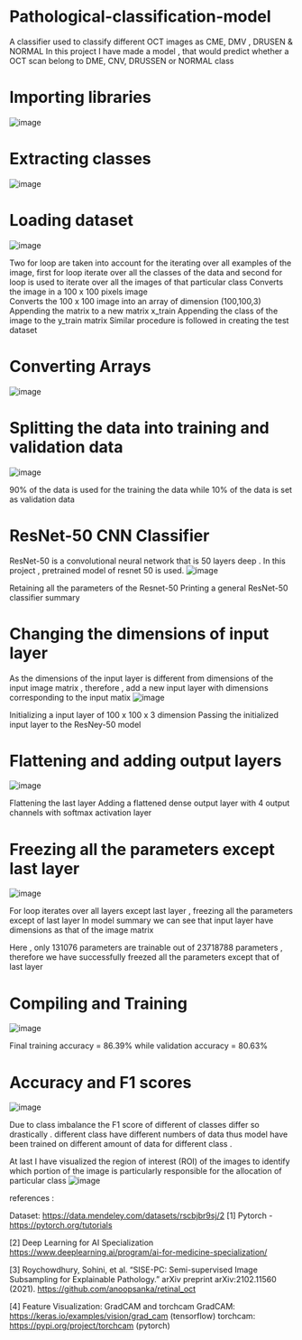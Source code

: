 # Pathological-classification-model
A classifier used to classify different OCT images as CME, DMV , DRUSEN &amp; NORMAL
In this project I have made a model , that would predict whether a OCT scan belong to DME, CNV, DRUSSEN or NORMAL class 
# Importing libraries
![image](https://user-images.githubusercontent.com/76916164/120117734-402a9400-c1ac-11eb-89f7-c836140dc379.png)

# Extracting classes
 ![image](https://user-images.githubusercontent.com/76916164/120117755-53d5fa80-c1ac-11eb-93c5-56153d60bca4.png)

# Loading dataset
![image](https://user-images.githubusercontent.com/76916164/120117770-6819f780-c1ac-11eb-9d59-e27ee7e265bb.png)

Two for loop are taken into account for the iterating over all examples of the image, first for loop iterate over all the classes of the data and second for loop is used to iterate over all the images of that particular class 
Converts the image in a 100 x 100 pixels image  
Converts the 100 x 100 image into an array of dimension (100,100,3)
Appending the matrix to a new matrix x_train
Appending the class of the image to the y_train matrix
Similar procedure is followed in creating the test dataset 

# Converting Arrays
 ![image](https://user-images.githubusercontent.com/76916164/120117790-85e75c80-c1ac-11eb-98b6-5763e7b01c02.png)

# Splitting the data into training and validation data 
![image](https://user-images.githubusercontent.com/76916164/120117807-a4e5ee80-c1ac-11eb-974d-df85292906e1.png)
 
 
90% of the data is used for the training the data while 10% of the data is set as validation data 

# ResNet-50 CNN Classifier
ResNet-50 is a convolutional neural network that is 50 layers deep . In this project , pretrained model of resnet 50 is used. 
![image](https://user-images.githubusercontent.com/76916164/120117821-bc24dc00-c1ac-11eb-8228-84a0569ac33b.png)

Retaining all the parameters of the Resnet-50
Printing a general ResNet-50 classifier summary
# Changing the dimensions of input layer
As the dimensions of the input layer is different from dimensions of the input image matrix , therefore , add a new input layer with dimensions corresponding to the input matix
 ![image](https://user-images.githubusercontent.com/76916164/120117834-d5c62380-c1ac-11eb-9bb7-3cfe38f80038.png)

Initializing a input layer of 100 x 100 x 3 dimension
Passing the initialized input layer to the ResNey-50 model

# Flattening and adding output layers
![image](https://user-images.githubusercontent.com/76916164/120117883-0f972a00-c1ad-11eb-8dc1-f88c5a9e69ee.png)
 
Flattening the last layer 
Adding a flattened dense output layer with 4 output channels with softmax activation layer 
# Freezing all the parameters except last layer
![image](https://user-images.githubusercontent.com/76916164/120117896-2f2e5280-c1ad-11eb-8371-83e20866c8c3.png)

For loop iterates over all layers except last layer , freezing all the parameters except of last layer
In model summary we can see that input layer have dimensions as that of the image matrix
 
Here , only 131076 parameters are trainable out of 23718788 parameters , therefore we have successfully freezed all the parameters except that of last layer
# Compiling and Training 
![image](https://user-images.githubusercontent.com/76916164/120117920-52590200-c1ad-11eb-9b25-eba80d0dd8de.png)

Final training accuracy  = 86.39%           while         validation accuracy = 80.63%
# Accuracy and F1 scores 
![image](https://user-images.githubusercontent.com/76916164/120117939-6f8dd080-c1ad-11eb-887b-8c290048c423.png)

Due to class imbalance the F1 score of different of classes differ so drastically . different class have different numbers of data thus model have been trained on different amount of data for different class . 

At last I have visualized the region of interest (ROI) of the images to identify which portion of the image is particularly responsible for the allocation of particular class
 ![image](https://user-images.githubusercontent.com/76916164/120117973-ab289a80-c1ad-11eb-9850-955524ea17f5.png)


references :

Dataset: https://data.mendeley.com/datasets/rscbjbr9sj/2
[1] Pytorch - https://pytorch.org/tutorials
 

[2] Deep Learning for AI Specialization
https://www.deeplearning.ai/program/ai-for-medicine-specialization/
 

[3] Roychowdhury, Sohini, et al. “SISE-PC: Semi-supervised Image Subsampling for Explainable Pathology.” arXiv preprint arXiv:2102.11560 (2021). https://github.com/anoopsanka/retinal_oct  
 
[4] Feature Visualization: GradCAM and torchcam
GradCAM: https://keras.io/examples/vision/grad_cam (tensorflow)
torchcam: https://pypi.org/project/torchcam (pytorch)

